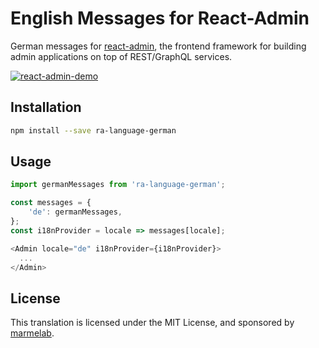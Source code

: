 # English Messages for React-Admin

German messages for [react-admin](https://github.com/marmelab/react-admin), the frontend framework for building admin applications on top of REST/GraphQL services.

[![react-admin-demo](https://marmelab.com/react-admin/img/react-admin-demo-still.png)](https://vimeo.com/268958716)

## Installation

```sh
npm install --save ra-language-german
```

## Usage

```js
import germanMessages from 'ra-language-german';

const messages = {
    'de': germanMessages,
};
const i18nProvider = locale => messages[locale];

<Admin locale="de" i18nProvider={i18nProvider}>
  ...
</Admin>
```

## License

This translation is licensed under the MIT License, and sponsored by [marmelab](http://marmelab.com).
